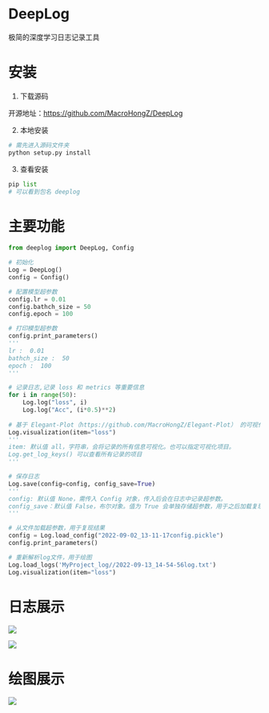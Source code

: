 # DeepLog
极简的深度学习日志记录工具

# 安装
1. 下载源码

开源地址：https://github.com/MacroHongZ/DeepLog

2. 本地安装
```python
# 需先进入源码文件夹
python setup.py install
```
3. 查看安装
```python
pip list
# 可以看到包名 deeplog
```
# 主要功能


```python
from deeplog import DeepLog, Config

# 初始化
Log = DeepLog()
config = Config()

# 配置模型超参数
config.lr = 0.01
config.bathch_size = 50
config.epoch = 100

# 打印模型超参数
config.print_parameters()
'''
lr :  0.01
bathch_size :  50
epoch :  100
'''

# 记录日志,记录 loss 和 metrics 等重要信息
for i in range(50):    
    Log.log("loss", i)
    Log.log("Acc", (i*0.5)**2)
    
# 基于 Elegant-Plot（https://github.com/MacroHongZ/Elegant-Plot） 的可视化
Log.visualization(item="loss")
'''
item: 默认值 all，字符串，会将记录的所有信息可视化。也可以指定可视化项目。
Log.get_log_keys() 可以查看所有记录的项目
'''

# 保存日志
Log.save(config=config, config_save=True)
'''
config: 默认值 None，需传入 Config 对象，传入后会在日志中记录超参数。
config_save：默认值 False，布尔对象。值为 True 会单独存储超参数，用于之后加载复现结果。
'''

# 从文件加载超参数，用于复现结果
config = Log.load_config("2022-09-02_13-11-17config.pickle")
config.print_parameters()

# 重新解析log文件，用于绘图
Log.load_logs('MyProject_log//2022-09-13_14-54-56log.txt')
Log.visualization(item="loss")
```

# 日志展示

![](https://files.mdnice.com/user/13441/2aaf7255-1020-40d2-8bcd-a4ebba31fb36.png)

![](https://files.mdnice.com/user/13441/4eadc9c3-468a-4fbb-8eb4-1d34d7a54ad0.png)

# 绘图展示

![](https://files.mdnice.com/user/13441/a8d59bc9-dd4f-443b-ac78-054f0bfc831e.png)


